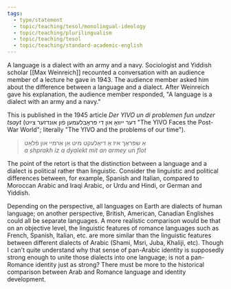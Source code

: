 ```yaml
---
tags: 
  - type/statement
  - topic/teaching/tesol/monolingual-ideology
  - topic/teaching/plurilingualism
  - topic/teaching/tesol
  - topic/teaching/standard-academic-english
---
```


A language is a dialect with an army and a navy.
Sociologist and Yiddish scholar [[Max Weinreich]] recounted a conversation with an audience member of a lecture he gave in 1943. The audience member asked him about the difference between a language and a dialect. After Weinreich gave his explanation, the audience member responded, "A language is a dialect with an army and a navy."

This is published in the 1945 article _Der YIVO un di problemen fun undzer tsayt_ (דער ייִוואָ און די פּראָבלעמען פֿון אונדזער צײַט "The YIVO Faces the Post-War World"; literally "The YIVO and the problems of our time").

> אַ שפּראַך איז אַ דיאַלעקט מיט אַן אַרמיי און פֿלאָט  
> _a shprakh iz a dyalekt mit an armey un flot_

The point of the retort is that the distinction between a language and a dialect is political rather than linguistic. Consider the linguistic and political differences between, for example, Spanish and Italian, compared to Moroccan Arabic and Iraqi Arabic, or Urdu and Hindi, or German and Yiddish.

Depending on the perspective, all languages on Earth are dialects of human language; on another perspective, British, American, Canadian Englishes could all be separate languages. A more realistic comparison would be that on an objective level, the linguistic features of romance languages such as French, Spanish, Italian, etc. are more similar than the linguistic features between different dialects of Arabic (Shami, Msri, Juba, Khaliji, etc). Though I can't quite understand why that sense of pan-Arabic identity is supposedly strong enough to unite those dialects into one language; is not a pan-Romance identity just as strong? There must be more to the historical comparison between Arab and Romance language and identity development.



